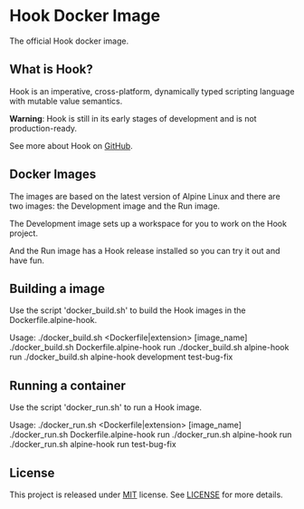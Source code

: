 
# Hook Docker Image

The official Hook docker image.

## What is Hook?

Hook is an imperative, cross-platform, dynamically typed scripting language with mutable value semantics.

**Warning**: Hook is still in its early stages of development and is not production-ready.

See more about Hook on [GitHub](https://github.com/fabiosvm/hook-lang).

## Docker Images

The images are based on the latest version of Alpine Linux and there are two images: the Development image and the Run image. 

The Development image sets up a workspace for you to work on the Hook project.

And the Run image has a Hook release installed so you can try it out and have fun.

## Building a image

Use the script 'docker_build.sh' to build the Hook images in the Dockerfile.alpine-hook.

Usage: ./docker_build.sh <Dockerfile|extension> [image_name]
       ./docker_build.sh Dockerfile.alpine-hook run
       ./docker_build.sh alpine-hook run
       ./docker_build.sh alpine-hook development test-bug-fix

## Running a container

Use the script 'docker_run.sh' to run a Hook image.

Usage: ./docker_run.sh <Dockerfile|extension> [image_name]
       ./docker_run.sh Dockerfile.alpine-hook run
       ./docker_run.sh alpine-hook run
       ./docker_run.sh alpine-hook run test-bug-fix

## License

This project is released under [MIT](https://choosealicense.com/licenses/mit/) license.
See [LICENSE](https://github.com/fabiosvm/hook/blob/main/LICENSE) for more details.
